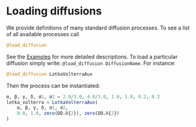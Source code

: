 # Loading diffusions
We provide definitions of many standard diffusion processes. To see a list of all available processes call
```julia
@load_diffusion
```
See the [Examples](/examples/lotka_volterra) for more detailed descriptions. To load a particular diffusion simply write: `@load_diffusion DiffusionName`. For instance:
```julia
@load_diffusion LotkaVolterraAux
```
Then the process can be instantiated:
```julia
α, β, γ, δ, σ1, σ2 = 2.0/3.0, 4.0/3.0, 1.0, 1.0, 0.2, 0.3
lotka_volterra = LotkaVolterraAux(
    α, β, γ, δ, σ1, σ2,
    0.0, 1.0, zero(DD.ℝ{2}), zero(DD.ℝ{2})
)
```
